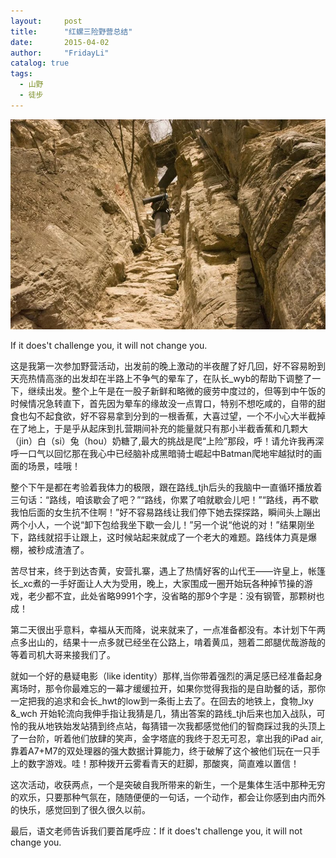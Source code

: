 ```yaml
---
layout:     post
title:      "红螺三险野营总结"
date:       2015-04-02
author:     "FridayLi"
catalog: true
tags:
  - 山野
  - 徒步
---
```



![描述](/img/old-post/325a3817b14fec4064d6d2a1c268cdac.JPEG)    

If it does't challenge you, it will not change you. 
    
这是我第一次参加野营活动，出发前的晚上激动的半夜醒了好几回，好不容易盼到天亮热情高涨的出发却在半路上不争气的晕车了，在队长_wyb的帮助下调整了一下，继续出发。整个上午是在一股子新鲜和略微的疲劳中度过的，但等到中午饭的时候情况急转直下，首先因为晕车的缘故没一点胃口，特别不想吃咸的，自带的甜食也勾不起食欲，好不容易拿到分到的一根香蕉，大喜过望，一个不小心大半截掉在了地上，于是乎从起床到扎营期间补充的能量就只有那小半截香蕉和几颗大（jin）白（si）兔（hou）奶糖了,最大的挑战是爬“上险”那段，呼！请允许我再深呼一口气以回忆那在我心中已经脑补成黑暗骑士崛起中Batman爬地牢越狱时的画面的场景，哇哦！ 
    
整个下午是都在考验着我体力的极限，跟在路线_tjh后头的我脑中一直循环播放着三句话：“路线，咱该歇会了吧？”“路线，你累了咱就歇会儿吧！”“路线，再不歇我怕后面的女生抗不住啊！”好不容易路线让我们停下她去探探路，瞬间头上蹦出两个小人，一个说“卸下包给我坐下歇一会儿！”另一个说“他说的对！”结果刚坐下，路线就招手让跟上，这时候站起来就成了一个老大的难题。路线体力真是爆棚，被秒成渣渣了。 
    
苦尽甘来，终于到达杏黄，安营扎寨，遇上了热情好客的山代王——许皇上，帐篷长_xc煮的一手好面让人大为受用，晚上，大家围成一圈开始玩各种掉节操的游戏，老少都不宜，此处省略9991个字，没省略的那9个字是：没有钢管，那颗树也成！ 
    
第二天很出乎意料，幸福从天而降，说来就来了，一点准备都没有。本计划下午两点多出山的，结果十一点多就已经坐在公路上，啃着黄瓜，翘着二郎腿优哉游哉的等着司机大哥来接我们了。 
    
就如一个好的悬疑电影（like identity）那样,当你带着强烈的满足感已经准备起身离场时，那令你最难忘的一幕才缓缓拉开，如果你觉得我指的是自助餐的话，那你一定把我的追求和会长_hwt的low到一条街上去了。在回去的地铁上，食物_lxy &_wch 开始轮流向我伸手指让我猜是几，猜出答案的路线_tjh后来也加入战队，可怜的我从地铁始发站猜到终点站，每猜错一次我都感觉他们的智商踩过我的头顶上了一台阶，听着他们放肆的笑声，金字塔底的我终于忍无可忍，拿出我的iPad air,靠着A7+M7的双处理器的强大数据计算能力，终于破解了这个被他们玩在一只手上的数字游戏。哇！那种拨开云雾看青天的赶脚，那酸爽，简直难以置信！ 
    
这次活动，收获两点，一个是突破自我所带来的新生，一个是集体生活中那种无穷的欢乐，只要那种气氛在，随随便便的一句话，一个动作，都会让你感到由内而外的快乐，感觉回到了很久很久以前。 
    
最后，语文老师告诉我们要首尾呼应：If it does't challenge you, it will not change you.